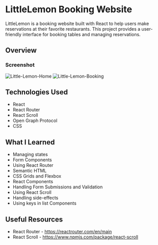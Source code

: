 # LittleLemon Booking Website

LittleLemon is a booking website built with React to help users make reservations at their favorite restaurants. This project provides a user-friendly interface for booking tables and managing reservations.

## Overview

### Screenshot

![Little-Lemon-Home](https://github.com/PaoloBaltazar/LittleLemon-Booking-Website/assets/113003835/31d2bc99-8914-4655-9740-d958c007ab22)
![Little-Lemon-Booking](https://github.com/PaoloBaltazar/LittleLemon-Booking-Website/assets/113003835/efc5061f-c2da-4140-a271-3df5dc282295)

## Technologies Used
- React
- React Router
- React Scroll
- Open Graph Protocol
- CSS

## What I Learned
- Managing states
- Form Components
- Using React Router
- Semantic HTML
- CSS Grids and Flexbox
- React Components
- Handling Form Submissions and Validation
- Using React Scroll
- Handling side-effects
- Using keys in list Components

## Useful Resources
- React Router - https://reactrouter.com/en/main
- React Scroll - https://www.npmjs.com/package/react-scroll
